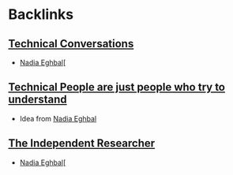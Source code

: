 
# Backlinks
## [Technical Conversations](<Technical Conversations.md>)
- [Nadia Eghbal](<Nadia Eghbal.md>)[

## [Technical People are just people who try to understand](<Technical People are just people who try to understand.md>)
- Idea from [Nadia Eghbal](<Nadia Eghbal.md>)

## [The Independent Researcher](<The Independent Researcher.md>)
- [Nadia Eghbal](<Nadia Eghbal.md>)[

